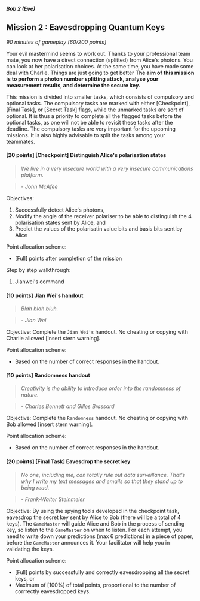 **_Bob 2 (Eve)_**
## Mission 2 : Eavesdropping Quantum Keys
*90 minutes of gameplay [60/200 points]*

Your evil mastermind seems to work out. Thanks to your professional team mate, you now have a direct connection (splitted) from Alice's photons. You can look at her polarisation choices. At the same time, you have made some deal with Charlie. Things are just going to get better **The aim of this mission is to perform a photon number splitting attack, analyse your measurement results, and determine the secure key.**

This mission is divided into smaller tasks, which consists of compulsory and optional tasks. The compulsory tasks are marked with either [Checkpoint], [Final Task], or [Secret Task] flags, while the unmarked tasks are sort of optional. It is thus a priority to complete all the flagged tasks before the optional tasks, as one will not be able to revisit these tasks after the deadline. The compulsory tasks are very important for the upcoming missions. It is also highly advisable to split the tasks among your teammates.

#### [20 points] [Checkpoint] Distinguish Alice's polarisation states
> *We live in a very insecure world with a very insecure communications platform.*

> *- John McAfee*

Objectives:
1. Successfully detect Alice's photons,
2. Modify the angle of the receiver polariser to be able to distinguish the 4 polarisation states sent by Alice, and
3. Predict the values of the polarisatin value bits and basis bits sent by Alice

Point allocation scheme:
* [Full] points after completion of the mission

Step by step walkthrough:
1. Jianwei's command

#### [10 points] Jian Wei's handout
> *Blah blah bluh.*

> *- Jian Wei*

Objective: Complete the `Jian Wei's` handout. No cheating or copying with Charlie allowed [insert stern warning].

Point allocation scheme:
* Based on the number of correct responses in the handout.

#### [10 points] Randomness handout
> *Creativity is the ability to introduce order into the randomness of nature.*

> *-  Charles Bennett and Gilles Brassard*

Objective: Complete the `Randomness` handout. No cheating or copying with Bob allowed [insert stern warning].

Point allocation scheme:
* Based on the number of correct responses in the handout.

#### [20 points] [Final Task] Eavesdrop the secret key
> *No one, including me, can totally rule out data surveillance. That's why I write my text messages and emails so that they stand up to being read.*

> *- Frank-Walter Steinmeier*

Objective: By using the spying tools developed in the checkpoint task, eavesdrop the secret key sent by Alice to Bob (there will be a total of 4 keys). The `GameMaster` will guide Alice and Bob in the process of sending key, so listen to the `GameMaster` on when to listen. For each attempt, you need to write down your predictions (max 6 predictions) in a piece of paper, before the `GameMaster` announces it. Your facilitator will help you in validating the keys.

Point allocation scheme:
* [Full] points by successfully and correctly eavesdropping all the secret keys, or
* Maximum of [100%] of total points, proportional to the number of corrrectly eavesdropped keys.
